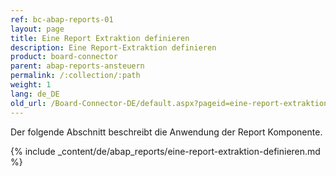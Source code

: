 ```yaml
---
ref: bc-abap-reports-01
layout: page
title: Eine Report Extraktion definieren
description: Eine Report-Extraktion definieren
product: board-connector
parent: abap-reports-ansteuern
permalink: /:collection/:path
weight: 1
lang: de_DE
old_url: /Board-Connector-DE/default.aspx?pageid=eine-report-extraktion-definieren
---
```

Der folgende Abschnitt beschreibt die Anwendung der Report Komponente.

{% include _content/de/abap_reports/eine-report-extraktion-definieren.md %}
